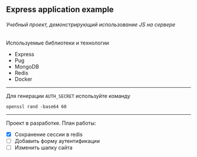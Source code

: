 ## Express application example

###### Учебный проект, демонстрирующий использование JS на сервере

Используемые библиотеки и технологии
- Express
- Pug
- MongoDB
- Redis
- Docker

---

Для генерации `AUTH_SECRET` используйте команду
```shell
openssl rand -base64 60
```
___

Проект в разработке. 
План работы:
- [x] Сохранение сессии в redis 
- [ ] Добавить форму аутентификации
- [ ] Изменить шапку сайта